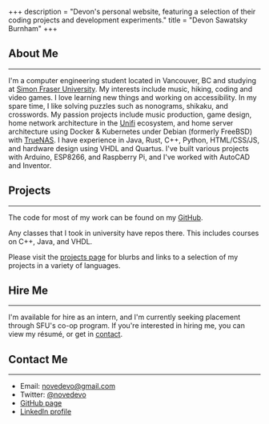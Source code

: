 +++
description = "Devon's personal website, featuring a selection of their coding projects and development experiments."
title = "Devon Sawatsky Burnham"
+++

## About Me
***

I'm a computer engineering student located in Vancouver, BC and studying at [Simon Fraser University](https://sfu.ca/ "SFU").
My interests include music, hiking, coding and video games.
I love learning new things and working on accessibility.
In my spare time, I like solving puzzles such as nonograms, shikaku, and crosswords. 
My passion projects include music production, game design, home network architecture in the [Unifi](https://unifi-network.ui.com/ "Unifi") ecosystem, and home server architecture using Docker & Kubernetes under Debian (formerly FreeBSD) with [TrueNAS](https://www.truenas.com/ "TrueNAS").
I have experience in Java, Rust, C++, Python, HTML/CSS/JS, and hardware design using VHDL and Quartus.
I've built various projects with Arduino, ESP8266, and Raspberry Pi, and I've worked with AutoCAD and Inventor.

## Projects
***

The code for most of my work can be found on my [GitHub](https://github.com/novedevo).

Any classes that I took in university have repos there. This includes courses on C++, Java, and VHDL.

Please visit the [projects page](@/projects.md) for blurbs and links to a selection of my projects in a variety of languages.
    

## Hire Me
***

I'm available for hire as an intern, and I'm currently seeking placement through SFU's co-op program.
If you're interested in hiring me, you can view my <a class="broken-link" future-href="/resume">résumé</a>, or get in [contact](#contact).


## Contact Me
***

- Email: <a href="mailto:novedevo@gmail.com" target="_blank">novedevo@gmail.com</a>
- Twitter: <a href="https://twitter.com/novedevo/" target="_blank">@novedevo</a>
- <a href="https://github.com/novedevo/nove.dev" target="_blank">GitHub page</a>
- <a href="https://www.linkedin.com/in/novedevo/" target="_blank">LinkedIn profile</a>